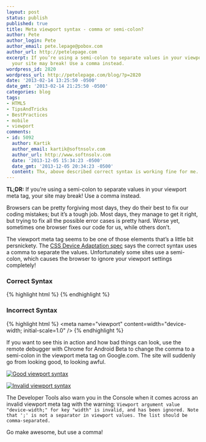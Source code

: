 ```yaml
---
layout: post
status: publish
published: true
title: Meta viewport syntax - comma or semi-colon?
author: Pete
author_login: Pete
author_email: pete.lepage@pobox.com
author_url: http://petelepage.com
excerpt: If you’re using a semi-colon to separate values in your viewport meta tag,
  your site may break! Use a comma instead.
wordpress_id: 2820
wordpress_url: http://petelepage.com/blog/?p=2820
date: '2013-02-14 13:25:50 -0500'
date_gmt: '2013-02-14 21:25:50 -0500'
categories: blog
tags:
- HTML5
- TipsAndTricks
- BestPractices
- mobile
- viewport
comments:
- id: 5092
  author: Kartik
  author_email: kartik@softnsolv.com
  author_url: http://www.softnsolv.com
  date: '2013-12-05 15:34:23 -0500'
  date_gmt: '2013-12-05 20:34:23 -0500'
  content: Thx, above described correct syntax is working fine for me.
---
```


**TL;DR:** If you’re using a semi-colon to separate values in your viewport meta tag, your site may break! Use a comma instead.

Browsers can be pretty forgiving most days, they do their best to fix our coding mistakes; but it’s a tough job.  Most days, they manage to get it right, but trying to fix all the possible error cases is pretty hard.  Worse yet, sometimes one browser fixes our code for us, while others don’t.

The viewport meta tag seems to be one of those elements that’s a little bit persnickety.  The [CSS Device Adaptation spec](http://dev.w3.org/csswg/css-device-adapt/) says the correct syntax uses a comma to separate the values.  Unfortunately some sites use a semi-colon, which causes the browser to ignore your viewport settings completely!

### Correct Syntax

{% highlight html %}
<meta name="viewport" content="width=device-width, initial-scale=1.0" />
{% endhighlight %}

### Incorrect Syntax

{% highlight html %}
<meta name="viewport" content=width="device-width; initial-scale=1.0" />
{% endhighlight %}

If you want to see this in action and how bad things can look, use the remote debugger with Chrome for Android Beta to change the comma to a semi-colon in the viewport meta tag on Google.com.  The site will suddenly go from looking good, to looking awful.

[![Good viewport syntax](http://petelepage.com/blog/wp-content/uploads/2013/02/vp-comma-180x300.png)](http://petelepage.com/blog/wp-content/uploads/2013/02/vp-comma.png)

[![Invalid viewport syntax](http://petelepage.com/blog/wp-content/uploads/2013/02/vp-semicolon-180x300.png)](http://petelepage.com/blog/wp-content/uploads/2013/02/vp-semicolon.png)

<div style="clear:both;"></div>

The Developer Tools also warn you in the Console when it comes across an invalid viewport meta tag with the warning: `Viewport argument value "device-width;" for key "width" is invalid, and has been ignored. Note that ';' is not a separator in viewport values. The list should be comma-separated.`

Go make awesome, but use a comma!
